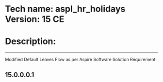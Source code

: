 # Tech name: aspl_hr_holidays Version: 15 CE

# Description:
--------------
Modified Default Leaves Flow as per Aspire Software Solution Requirement.

15.0.0.0.1
----------
